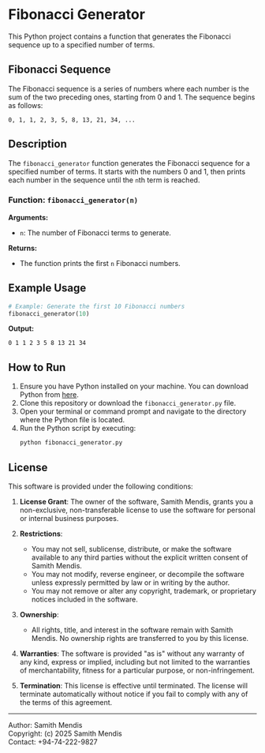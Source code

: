 
# Fibonacci Generator

This Python project contains a function that generates the Fibonacci sequence up to a specified number of terms.

## Fibonacci Sequence

The Fibonacci sequence is a series of numbers where each number is the sum of the two preceding ones, starting from 0 and 1. The sequence begins as follows:
```
0, 1, 1, 2, 3, 5, 8, 13, 21, 34, ...
```

## Description

The `fibonacci_generator` function generates the Fibonacci sequence for a specified number of terms. It starts with the numbers 0 and 1, then prints each number in the sequence until the `n`th term is reached.

### Function: `fibonacci_generator(n)`

**Arguments:**
- `n`: The number of Fibonacci terms to generate.

**Returns:**
- The function prints the first `n` Fibonacci numbers.

## Example Usage

```python
# Example: Generate the first 10 Fibonacci numbers
fibonacci_generator(10)
```

**Output:**
```
0 1 1 2 3 5 8 13 21 34
```

## How to Run

1. Ensure you have Python installed on your machine. You can download Python from [here](https://www.python.org/downloads/).
2. Clone this repository or download the `fibonacci_generator.py` file.
3. Open your terminal or command prompt and navigate to the directory where the Python file is located.
4. Run the Python script by executing:
   ```bash
   python fibonacci_generator.py
   ```

## License

This software is provided under the following conditions:

1. **License Grant**: The owner of the software, Samith Mendis, grants you a non-exclusive, non-transferable license to use the software for personal or internal business purposes.

2. **Restrictions**:
   - You may not sell, sublicense, distribute, or make the software available to any third parties without the explicit written consent of Samith Mendis.
   - You may not modify, reverse engineer, or decompile the software unless expressly permitted by law or in writing by the author.
   - You may not remove or alter any copyright, trademark, or proprietary notices included in the software.

3. **Ownership**:
   - All rights, title, and interest in the software remain with Samith Mendis. No ownership rights are transferred to you by this license.

4. **Warranties**: The software is provided "as is" without any warranty of any kind, express or implied, including but not limited to the warranties of merchantability, fitness for a particular purpose, or non-infringement.

5. **Termination**: This license is effective until terminated. The license will terminate automatically without notice if you fail to comply with any of the terms of this agreement.

---

Author: Samith Mendis  
Copyright: (c) 2025 Samith Mendis  
Contact: +94-74-222-9827
